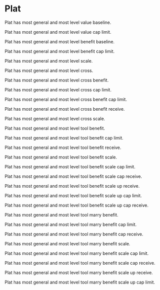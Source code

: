 # Plat

Plat has most general and most level value baseline.

Plat has most general and most level value cap limit.

Plat has most general and most level benefit baseline.

Plat has most general and most level benefit cap limit.

Plat has most general and most level scale.

Plat has most general and most level cross.

Plat has most general and most level cross benefit.

Plat has most general and most level cross cap limit.

Plat has most general and most level cross benefit cap limit.

Plat has most general and most level cross benefit receive.

Plat has most general and most level cross scale.

Plat has most general and most level tool benefit.

Plat has most general and most level tool benefit cap limit.

Plat has most general and most level tool benefit receive.

Plat has most general and most level tool benefit scale.

Plat has most general and most level tool benefit scale cap limit.

Plat has most general and most level tool benefit scale cap receive.

Plat has most general and most level tool benefit scale up receive.

Plat has most general and most level tool benefit scale up cap limit.

Plat has most general and most level tool benefit scale up cap receive.

Plat has most general and most level tool marry benefit.

Plat has most general and most level tool marry benefit cap limit.

Plat has most general and most level tool marry benefit cap receive.

Plat has most general and most level tool marry benefit scale.

Plat has most general and most level tool marry benefit scale cap limit.

Plat has most general and most level tool marry benefit scale cap receive.

Plat has most general and most level tool marry benefit scale up receive.

Plat has most general and most level tool marry benefit scale up cap limit.